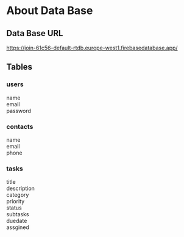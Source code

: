 # About Data Base
## Data Base URL
https://join-61c56-default-rtdb.europe-west1.firebasedatabase.app/

## Tables
### users
name\
email\
password
### contacts
name\
email\
phone
### tasks
title\
description\
category\
priority\
status\
subtasks\
duedate\
assgined



